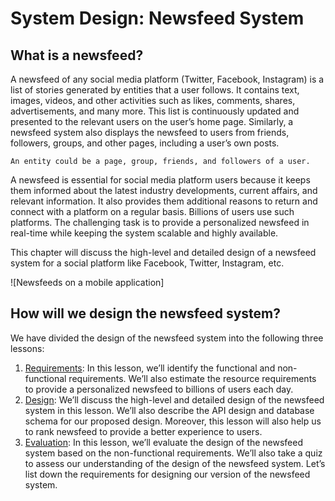 # System Design: Newsfeed System

## What is a newsfeed?
A newsfeed of any social media platform (Twitter, Facebook, Instagram) is a list of stories generated by entities that a user follows. It contains text, images, videos, and other activities such as likes, comments, shares, advertisements, and many more. This list is continuously updated and presented to the relevant users on the user’s home page. Similarly, a newsfeed system also displays the newsfeed to users from friends, followers, groups, and other pages, including a user’s own posts.
```
An entity could be a page, group, friends, and followers of a user.
```

A newsfeed is essential for social media platform users because it keeps them informed about the latest industry developments, current affairs, and relevant information. It also provides them additional reasons to return and connect with a platform on a regular basis. Billions of users use such platforms. The challenging task is to provide a personalized newsfeed in real-time while keeping the system scalable and highly available.

This chapter will discuss the high-level and detailed design of a newsfeed system for a social platform like Facebook, Twitter, Instagram, etc.

![Newsfeeds on a mobile application]

## How will we design the newsfeed system?
We have divided the design of the newsfeed system into the following three lessons:

1. [Requirements](../Requirements%20of%20a%20Newsfeed%20System's%20Design/): In this lesson, we’ll identify the functional and non-functional requirements. We’ll also estimate the resource requirements to provide a personalized newsfeed to billions of users each day.
2. [Design](../Design%20of%20a%20Newsfeed%20System/): We’ll discuss the high-level and detailed design of the newsfeed system in this lesson. We’ll also describe the API design and database schema for our proposed design. Moreover, this lesson will also help us to rank newsfeed to provide a better experience to users.
3. [Evaluation](../Evaluation%20of%20a%20Newsfeed%20System's%20Design/): In this lesson, we’ll evaluate the design of the newsfeed system based on the non-functional requirements. We’ll also take a quiz to assess our understanding of the design of the newsfeed system.
Let’s list down the requirements for designing our version of the newsfeed system.

